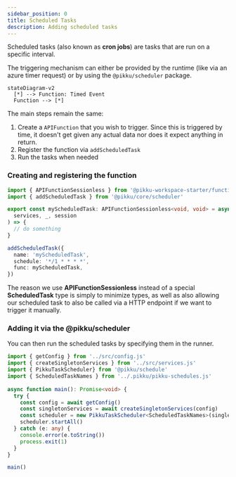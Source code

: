 ```yaml
---
sidebar_position: 0 
title: Scheduled Tasks
description: Adding scheduled tasks 
---
```


Scheduled tasks (also known as **cron jobs**) are tasks that are run on a specific interval.

The triggering mechanism can either be provided by the runtime (like via an azure timer request) or by using the `@pikku/scheduler` package.

```mermaid
stateDiagram-v2
  [*] --> Function: Timed Event
  Function --> [*]
```

The main steps remain the same:

1. Create a `APIFunction` that you wish to trigger. Since this is triggered by time, it doesn't get given any actual data nor does it expect anything in return.
2. Register the function via `addScheduledTask`
3. Run the tasks when needed

### Creating and registering the function

```typescript
import { APIFunctionSessionless } from '@pikku-workspace-starter/functions/.pikku/pikku-types.js'
import { addScheduledTask } from '@pikku/core/scheduler'

export const myScheduledTask: APIFunctionSessionless<void, void> = async (
  services, _, session
) => {
  // do something
}

addScheduledTask({
  name: 'myScheduledTask',
  schedule: '*/1 * * * *',
  func: myScheduledTask,
})
```

The reason we use **APIFunctionSessionless** instead of a special **ScheduledTask** type is simply to minimize types, as well as also allowing our scheduled task to also be called via a HTTP endpoint if we want to trigger it manually.

### Adding it via the @pikku/scheduler

You can then run the scheduled tasks by specifying them in the runner.

```typescript
import { getConfig } from '../src/config.js'
import { createSingletonServices } from '../src/services.js'
import { PikkuTaskScheduler} from '@pikku/schedule'
import { ScheduledTaskNames } from '../.pikku/pikku-schedules.js'
 
async function main(): Promise<void> {
  try {
    const config = await getConfig()
    const singletonServices = await createSingletonServices(config)
    const scheduler = new PikkuTaskScheduler<ScheduledTaskNames>(singletonServices)
    scheduler.startAll()
  } catch (e: any) {
    console.error(e.toString())
    process.exit(1)
  }
}

main()
```
